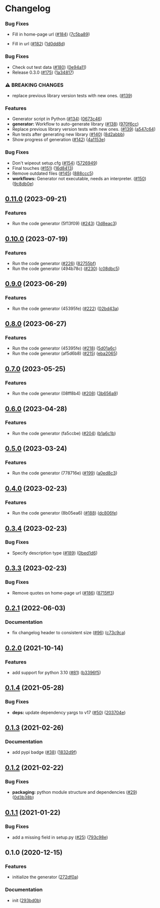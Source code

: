 # Changelog

### Bug Fixes

* Fill in home-page url ([#184](https://github.com/googleapis/google-cloudevents-python/issues/184)) ([7c5ba89](https://github.com/googleapis/google-cloudevents-python/commit/7c5ba895c8c124c4a871eb5f150bcf010c772d04))

* Fill in url ([#182](https://github.com/googleapis/google-cloudevents-python/issues/182)) ([1d0dd8d](https://github.com/googleapis/google-cloudevents-python/commit/1d0dd8d794567ea841a1ebed237cc9f5897822bc))

### Bug Fixes

* Check out test data ([#180](https://github.com/googleapis/google-cloudevents-python/issues/180)) ([0e94a11](https://github.com/googleapis/google-cloudevents-python/commit/0e94a11dfc9f91690ad6d6aa2eb4ffa5a125f4ac))
* Release 0.3.0 ([#175](https://github.com/googleapis/google-cloudevents-python/issues/175)) ([1a34817](https://github.com/googleapis/google-cloudevents-python/commit/1a34817c737eee26bd4932166f5dfe42145f4d1e))

### ⚠ BREAKING CHANGES

* replace previous library version tests with new ones. ([#139](https://github.com/googleapis/google-cloudevents-python/issues/139))

### Features

* Generator script in Python ([#134](https://github.com/googleapis/google-cloudevents-python/issues/134)) ([0673c46](https://github.com/googleapis/google-cloudevents-python/commit/0673c46fea35f9351bcc99ce4b86ceb9cf085893))
* **generator:** Workflow to auto-generate library ([#138](https://github.com/googleapis/google-cloudevents-python/issues/138)) ([970f6cc](https://github.com/googleapis/google-cloudevents-python/commit/970f6cc553849499906477be7149bc9e31e3bff2))
* Replace previous library version tests with new ones. ([#139](https://github.com/googleapis/google-cloudevents-python/issues/139)) ([a547c64](https://github.com/googleapis/google-cloudevents-python/commit/a547c643650c664aef26ef9c7ff67bcc7b5fd1d8))
* Run tests after generating new library ([#140](https://github.com/googleapis/google-cloudevents-python/issues/140)) ([8d2abbb](https://github.com/googleapis/google-cloudevents-python/commit/8d2abbb79fa2d4ecdf7492115bd9e2015081d7ee))
* Show progress of generation ([#142](https://github.com/googleapis/google-cloudevents-python/issues/142)) ([4a1153e](https://github.com/googleapis/google-cloudevents-python/commit/4a1153e17deb90ec4cb1059e2fbcac7d32108968))


### Bug Fixes

* Don't wipeout setup.cfg ([#154](https://github.com/googleapis/google-cloudevents-python/issues/154)) ([5726949](https://github.com/googleapis/google-cloudevents-python/commit/57269493b7f95de1be5b4f699a97089e1ab4f6ac))
* Final touches ([#151](https://github.com/googleapis/google-cloudevents-python/issues/151)) ([16d8413](https://github.com/googleapis/google-cloudevents-python/commit/16d8413619289e178b9350e8296f2842a4322809))
* Remove outdated files ([#145](https://github.com/googleapis/google-cloudevents-python/issues/145)) ([888ccc5](https://github.com/googleapis/google-cloudevents-python/commit/888ccc54b46225ee27c3485e09eda0922535a195))
* **workflows:** Generator not executable, needs an interpreter. ([#150](https://github.com/googleapis/google-cloudevents-python/issues/150)) ([9c8db0e](https://github.com/googleapis/google-cloudevents-python/commit/9c8db0ea7f343e91ec51d9aaad6d90cad09cb4dd))

## [0.11.0](https://github.com/googleapis/google-cloudevents-python/compare/v0.10.0...v0.11.0) (2023-09-21)


### Features

* Run the code generator (5f13f09) ([#243](https://github.com/googleapis/google-cloudevents-python/issues/243)) ([3d8eac3](https://github.com/googleapis/google-cloudevents-python/commit/3d8eac3fcd021e2cf47bdc57ce7856df1e03a204))

## [0.10.0](https://github.com/googleapis/google-cloudevents-python/compare/v0.9.0...v0.10.0) (2023-07-19)


### Features

* Run the code generator ([#226](https://github.com/googleapis/google-cloudevents-python/issues/226)) ([82755bf](https://github.com/googleapis/google-cloudevents-python/commit/82755bf21fe0322ad50521a8f30f74d025e579a9))
* Run the code generator (494b78c) ([#230](https://github.com/googleapis/google-cloudevents-python/issues/230)) ([c08dbc5](https://github.com/googleapis/google-cloudevents-python/commit/c08dbc5e3f9e240f19978555620003989c735dda))

## [0.9.0](https://github.com/googleapis/google-cloudevents-python/compare/v0.8.0...v0.9.0) (2023-06-29)


### Features

* Run the code generator (45395fe) ([#222](https://github.com/googleapis/google-cloudevents-python/issues/222)) ([02bd43a](https://github.com/googleapis/google-cloudevents-python/commit/02bd43aef2ff572fd71d0431ebe35baceb1e5dad))

## [0.8.0](https://github.com/googleapis/google-cloudevents-python/compare/v0.7.0...v0.8.0) (2023-06-27)


### Features

* Run the code generator (45395fe) ([#218](https://github.com/googleapis/google-cloudevents-python/issues/218)) ([5d01a6c](https://github.com/googleapis/google-cloudevents-python/commit/5d01a6c3d63f0cb8f97666c46d1bec63c4b279fa))
* Run the code generator (af5d6b8) ([#215](https://github.com/googleapis/google-cloudevents-python/issues/215)) ([eba2065](https://github.com/googleapis/google-cloudevents-python/commit/eba206589cc708937bb168112d0c3feb9e4c306f))

## [0.7.0](https://github.com/googleapis/google-cloudevents-python/compare/v0.6.0...v0.7.0) (2023-05-25)


### Features

* Run the code generator (08ff8b4) ([#208](https://github.com/googleapis/google-cloudevents-python/issues/208)) ([3b656a9](https://github.com/googleapis/google-cloudevents-python/commit/3b656a9dc2e76f807765edb9dd67214a726e24b1))

## [0.6.0](https://github.com/googleapis/google-cloudevents-python/compare/v0.5.0...v0.6.0) (2023-04-28)


### Features

* Run the code generator (fa5ccbe) ([#204](https://github.com/googleapis/google-cloudevents-python/issues/204)) ([b1a6c1b](https://github.com/googleapis/google-cloudevents-python/commit/b1a6c1ba3170a0719a474bde5c10ca746f614d8c))

## [0.5.0](https://github.com/googleapis/google-cloudevents-python/compare/v0.4.0...v0.5.0) (2023-03-24)


### Features

* Run the code generator (778716e) ([#199](https://github.com/googleapis/google-cloudevents-python/issues/199)) ([a0ed8c3](https://github.com/googleapis/google-cloudevents-python/commit/a0ed8c30e5bcc2f4cf99c697693f7e90d70e1485))

## [0.4.0](https://github.com/googleapis/google-cloudevents-python/compare/v0.3.4...v0.4.0) (2023-02-23)


### Features

* Run the code generator (8b05ea6) ([#188](https://github.com/googleapis/google-cloudevents-python/issues/188)) ([dc806fe](https://github.com/googleapis/google-cloudevents-python/commit/dc806feb78276ac6c7855502b5733aad59eb9992))

## [0.3.4](https://github.com/googleapis/google-cloudevents-python/compare/v0.3.3...v0.3.4) (2023-02-23)


### Bug Fixes

* Specify description type ([#189](https://github.com/googleapis/google-cloudevents-python/issues/189)) ([0bed1d6](https://github.com/googleapis/google-cloudevents-python/commit/0bed1d6d51d5f54adccac45e921621805bccf550))

## [0.3.3](https://github.com/googleapis/google-cloudevents-python/compare/v0.3.2...v0.3.3) (2023-02-23)


### Bug Fixes

* Remove quotes on home-page url ([#186](https://github.com/googleapis/google-cloudevents-python/issues/186)) ([8715ff3](https://github.com/googleapis/google-cloudevents-python/commit/8715ff3717d9f2db90d533beff79fe04aecd6d13))

## [0.2.1](https://github.com/googleapis/google-cloudevents-python/compare/v0.2.0...v0.2.1) (2022-06-03)


### Documentation

* fix changelog header to consistent size ([#96](https://github.com/googleapis/google-cloudevents-python/issues/96)) ([c73c9ca](https://github.com/googleapis/google-cloudevents-python/commit/c73c9cab65fd3ed64939f5b0edbc915cc4d39131))

## [0.2.0](https://www.github.com/googleapis/google-cloudevents-python/compare/v0.1.4...v0.2.0) (2021-10-14)


### Features

* add support for python 3.10 ([#81](https://www.github.com/googleapis/google-cloudevents-python/issues/81)) ([b3396f5](https://www.github.com/googleapis/google-cloudevents-python/commit/b3396f5ce24cf582ad13325ef12081c93ecad6c9))

## [0.1.4](https://www.github.com/googleapis/google-cloudevents-python/compare/v0.1.3...v0.1.4) (2021-05-28)


### Bug Fixes

* **deps:** update dependency yargs to v17 ([#50](https://www.github.com/googleapis/google-cloudevents-python/issues/50)) ([203704e](https://www.github.com/googleapis/google-cloudevents-python/commit/203704e57c40d9191f9925a52e4a74afc10a7de9))

## [0.1.3](https://www.github.com/googleapis/google-cloudevents-python/compare/v0.1.2...v0.1.3) (2021-02-26)


### Documentation

* add pypi badge ([#38](https://www.github.com/googleapis/google-cloudevents-python/issues/38)) ([1832d9f](https://www.github.com/googleapis/google-cloudevents-python/commit/1832d9fcb64c2900df2f081d3a95e2b3cf833d0c))

## [0.1.2](https://www.github.com/googleapis/google-cloudevents-python/compare/v0.1.1...v0.1.2) (2021-02-22)


### Bug Fixes

* **packaging:** python module structure and dependencies ([#29](https://www.github.com/googleapis/google-cloudevents-python/issues/29)) ([0d3b38b](https://www.github.com/googleapis/google-cloudevents-python/commit/0d3b38b7c6df9aad8ba5f426d4f703c8a7bf663e))

## [0.1.1](https://www.github.com/googleapis/google-cloudevents-python/compare/v0.1.0...v0.1.1) (2021-01-22)


### Bug Fixes

* add a missing field in setup.py ([#25](https://www.github.com/googleapis/google-cloudevents-python/issues/25)) ([793c98e](https://www.github.com/googleapis/google-cloudevents-python/commit/793c98e99e3ac3f5d49cd1ee8d13f544e2b76484))

## 0.1.0 (2020-12-15)


### Features

* initialize the generator ([272df0a](https://www.github.com/googleapis/google-cloudevents-python/commit/272df0a9d861cc4503c8d1059621cb40a9cb58cf))


### Documentation

* init ([293bd0b](https://www.github.com/googleapis/google-cloudevents-python/commit/293bd0b32a46fffce6209e3dbb82341faf45dd84))
